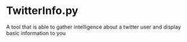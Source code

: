 # TwitterInfo.py
A tool that is able to gather intelligence about a twitter user and display basic information to you
